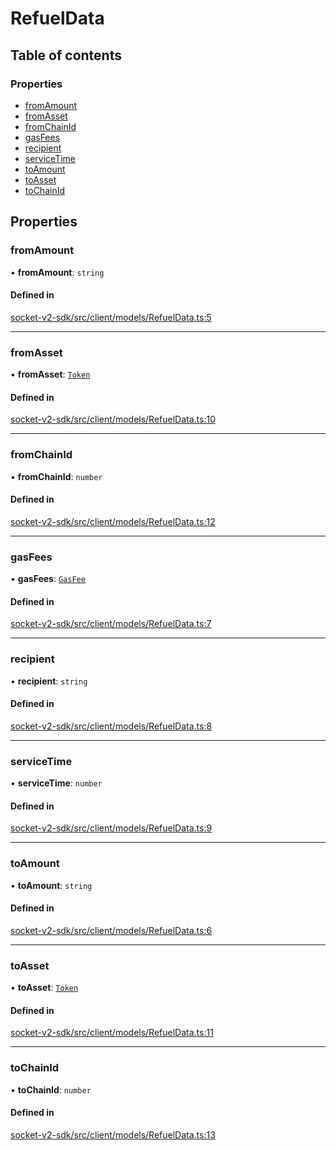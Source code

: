 # RefuelData

## Table of contents

### Properties

- [fromAmount](RefuelData.md#fromamount)
- [fromAsset](RefuelData.md#fromasset)
- [fromChainId](RefuelData.md#fromchainid)
- [gasFees](RefuelData.md#gasfees)
- [recipient](RefuelData.md#recipient)
- [serviceTime](RefuelData.md#servicetime)
- [toAmount](RefuelData.md#toamount)
- [toAsset](RefuelData.md#toasset)
- [toChainId](RefuelData.md#tochainid)

## Properties

### fromAmount

• **fromAmount**: `string`

#### Defined in

[socket-v2-sdk/src/client/models/RefuelData.ts:5](https://github.com/SocketDotTech/socket-v2-sdk/blob/91d9fe3/src/client/models/RefuelData.ts#L5)

---

### fromAsset

• **fromAsset**: [`Token`](../types.md#token)

#### Defined in

[socket-v2-sdk/src/client/models/RefuelData.ts:10](https://github.com/SocketDotTech/socket-v2-sdk/blob/91d9fe3/src/client/models/RefuelData.ts#L10)

---

### fromChainId

• **fromChainId**: `number`

#### Defined in

[socket-v2-sdk/src/client/models/RefuelData.ts:12](https://github.com/SocketDotTech/socket-v2-sdk/blob/91d9fe3/src/client/models/RefuelData.ts#L12)

---

### gasFees

• **gasFees**: [`GasFee`](../types.md#gasfee)

#### Defined in

[socket-v2-sdk/src/client/models/RefuelData.ts:7](https://github.com/SocketDotTech/socket-v2-sdk/blob/91d9fe3/src/client/models/RefuelData.ts#L7)

---

### recipient

• **recipient**: `string`

#### Defined in

[socket-v2-sdk/src/client/models/RefuelData.ts:8](https://github.com/SocketDotTech/socket-v2-sdk/blob/91d9fe3/src/client/models/RefuelData.ts#L8)

---

### serviceTime

• **serviceTime**: `number`

#### Defined in

[socket-v2-sdk/src/client/models/RefuelData.ts:9](https://github.com/SocketDotTech/socket-v2-sdk/blob/91d9fe3/src/client/models/RefuelData.ts#L9)

---

### toAmount

• **toAmount**: `string`

#### Defined in

[socket-v2-sdk/src/client/models/RefuelData.ts:6](https://github.com/SocketDotTech/socket-v2-sdk/blob/91d9fe3/src/client/models/RefuelData.ts#L6)

---

### toAsset

• **toAsset**: [`Token`](../types.md#token)

#### Defined in

[socket-v2-sdk/src/client/models/RefuelData.ts:11](https://github.com/SocketDotTech/socket-v2-sdk/blob/91d9fe3/src/client/models/RefuelData.ts#L11)

---

### toChainId

• **toChainId**: `number`

#### Defined in

[socket-v2-sdk/src/client/models/RefuelData.ts:13](https://github.com/SocketDotTech/socket-v2-sdk/blob/91d9fe3/src/client/models/RefuelData.ts#L13)
